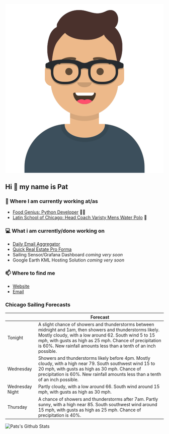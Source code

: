 [![Social banner for p-j-falconer](https://raw.githubusercontent.com/P-J-FALCONER/P-J-FALCONER/master/assets/avataaars.svg)](https://patfalconer.com/)
## Hi :wave: my name is Pat

### 💼 Where I am currently working at/as
- [Food Genius: Python Developer](https://getfoodgenius.com/) 🍔🐍
- [Latin School of Chicago: Head Coach Varisty Mens Water Polo](https://www.latinschool.org/) 🤽


### 💻 What i am currently/done working on
 - [Daily Email Aggregator](https://github.com/P-J-FALCONER/dott_daily_mail)
 - [Quick Real Estate Pro Forma](https://github.com/P-J-FALCONER/henry)
 - Sailing Sensor/Grafana Dashboard *coming very soon*
 - Google Earth KML Hosting Solution *coming very soon*

### 📫 Where to find me
 - [Website](https://patfalconer.com/)
 - [Email](mailto:patrick.j.falconer@gmail.com)


### Chicago Sailing Forecasts
|   | Forecast  |
|---|---|
| Tonight | A slight chance of showers and thunderstorms between midnight and 1am, then showers and thunderstorms likely. Mostly cloudy, with a low around 62. South wind 5 to 15 mph, with gusts as high as 25 mph. Chance of precipitation is 60%. New rainfall amounts less than a tenth of an inch possible. |
| Wednesday | Showers and thunderstorms likely before 4pm. Mostly cloudy, with a high near 79. South southwest wind 15 to 20 mph, with gusts as high as 30 mph. Chance of precipitation is 60%. New rainfall amounts less than a tenth of an inch possible. |
| Wednesday Night | Partly cloudy, with a low around 66. South wind around 15 mph, with gusts as high as 30 mph. |
| Thursday | A chance of showers and thunderstorms after 7am. Partly sunny, with a high near 85. South southwest wind around 15 mph, with gusts as high as 25 mph. Chance of precipitation is 40%. |

![Pats's Github Stats](https://github-readme-stats.vercel.app/api?username=p-j-falconer&show_icons=true&theme=radical)
